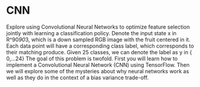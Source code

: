 # CNN 

Explore using Convolutional Neural Networks to optimize feature selection jointly with learning a
classification policy.
Denote the input state x in R^90*90*3, which is a down sampled RGB image with the fruit centered
in it. Each data point will have a corresponding class label, which corresponds to their matching
produce. Given 25 classes, we can denote the label as y in { 0,...24}
The goal of this problem is twofold. First you will learn how to implement a Convolutional Neural
Network (CNN) using TensorFlow. Then we will explore some of the mysteries about why neural
networks work as well as they do in the context of a bias variance trade-off.
